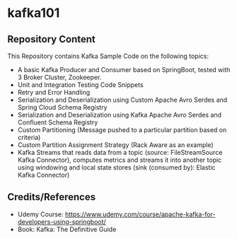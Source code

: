 # kafka101 
<h2>Repository Content</h2>

This Repository contains Kafka Sample Code on the following topics:
- A basic Kafka Producer and Consumer based on SpringBoot, tested with 3 Broker Cluster, Zookeeper.
- Unit and Integration Testing Code Snippets
- Retry and Error Handling
- Serialization and Deserialization using Custom Apache Avro Serdes and Spring Cloud Schema Registry
- Serialization and Deserialization using Kafka Apache Avro Serdes and Confluent Schema Registry
- Custom Partitioning (Message pushed to a particular partition based on criteria)
- Custom Partition Assignment Strategy (Rack Aware as an example)
- Kafka Streams that reads data from a topic (source: FileStreamSource Kafka Connector), computes metrics and streams it into another topic using windowing and local state stores (sink (consumed by): Elastic Kafka Connector)

<h2>Credits/References</h2>

- Udemy Course: https://www.udemy.com/course/apache-kafka-for-developers-using-springboot/
- Book: Kafka: The Definitive Guide

